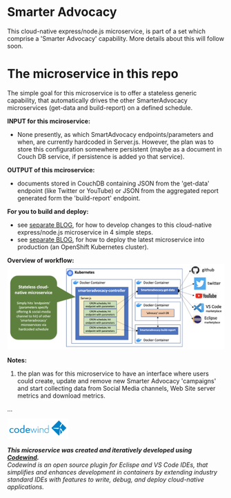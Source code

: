 # Smarter Advocacy

This cloud-native express/node.js microservice, is part of a set which comprise a 'Smarter Advocacy' capability. More details about this will follow soon.

# The microservice in this repo

The simple goal for this microservice is to offer a stateless generic capability, that automatically drives the other SmarterAdvocacy microservices (get-data and build-report) on a defined schedule.

**INPUT for this mciroservice:** 
- None presently, as which SmartAdvocacy endpoints/parameters and when, are currently hardcoded in Server.js. However, the plan was to store this configuration somewhere persistent (maybe as a document in Couch DB service, if persistence is added yo that service).

**OUTPUT of this mciroservice:**   
- documents stored in CouchDB containing JSON from the 'get-data' endpoint (like Twitter or YouTube) or JSON from the aggregated report generated form the 'build-report' endpoint. 

**For you to build and deploy:**  
- see [separate BLOG](https://medium.com/nikcanvin/how-to-develop-update-a-docker-microservice-in-a-git-repo-a6118da2d92f), for how to develop changes to this cloud-native express/node.js microservice in 4 simple steps.
- see [separate BLOG](https://medium.com/nikcanvin/how-to-build-a-docker-microservice-application-and-deploy-to-openshift-fdb0769f1b9f), for how to deploy the latest microservice into production (an OpenShift Kubernetes cluster).

**Overview of workflow:**  
![overview picture](images/overview.png?raw=true "Diagramatic overview of this picture")

**Notes:**
1. the plan was for this microservice to have an interface where users could create, update and remove new Smarter Advocacy 'campaigns' and start collecting data from Social Media channels, Web Site server metrics and download metrics.

...

![Codewind logo](images/codewind.png?raw=true "Codewind logo")

***This microservice was created and iteratively developed using [Codewind](https://www.eclipse.org/codewind/).***  
*Codewind is an open source plugin for Eclispe and VS Code IDEs, that simplifies and enhances development in containers by extending industry standard IDEs with features to write, debug, and deploy cloud-native applications.* 
